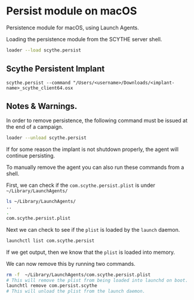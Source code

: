# Persist module on macOS

Persistence module for macOS, using Launch Agents. 

Loading the persistence module from the SCYTHE server shell. 

```bash
loader --load scythe.persist
```

## Scythe Persistent Implant

```
scythe.persist --command "/Users/<username>/Downloads/<implant-name>_scythe_client64.osx
```
## Notes & Warnings.

In order to remove persistence, the following command must be issued at the end of a campaign. 

```bash
loader --unload scythe.persist
```

If for some reason the implant is not shutdown properly, the agent will continue persisting. 

To manually remove the agent you can also run these commands from a shell.

First, we can check if the `com.scythe.persist.plist` is under `~/Library/LaunchAgents/`
```bash
ls ~/Library/LaunchAgents/
..
.
com.scythe.persist.plist
```
Next we can check to see if the `plist` is loaded by the `launch` daemon. 

```bash
launchctl list com.scythe.persist
```
If we get output, then we know that the `plist` is loaded into memory. 

We can now remove this by running two commands. 

```bash
rm -f  ~/Library/LaunchAgents/com.scythe.persist.plist
# This will remove the plist from being loaded into launchd on boot. 
launchtl remove com.persist.scythe
# This will unload the plist from the launch daemon. 
```
